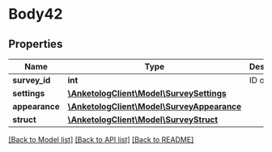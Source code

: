 # Body42

## Properties
Name | Type | Description | Notes
------------ | ------------- | ------------- | -------------
**survey_id** | **int** | ID опроса | 
**settings** | [**\AnketologClient\Model\SurveySettings**](SurveySettings.md) |  | 
**appearance** | [**\AnketologClient\Model\SurveyAppearance**](SurveyAppearance.md) |  | 
**struct** | [**\AnketologClient\Model\SurveyStruct**](SurveyStruct.md) |  | 

[[Back to Model list]](../README.md#documentation-for-models) [[Back to API list]](../README.md#documentation-for-api-endpoints) [[Back to README]](../README.md)


